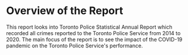 # Overview of the Report
This report looks into Toronto Police Statistical Annual Report which recorded all crimes reported to the Toronto Police Service from 2014 to 2020. The main focus of the report is to see the impact of the COVID-19 pandemic on the Toronto Police Service's performance.
